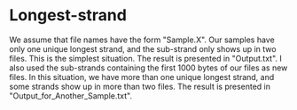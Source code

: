 # Longest-strand
We assume that file names have the form "Sample.X".
Our samples have only one unique longest strand, and the sub-strand only shows up in two files. This is the simplest situation. The result is presented in "Output.txt".
I also used the sub-strands containing the first 1000 bytes of our files as new files. In this situation, we have more than one unique longest strand, and some strands show up in more than two files. The result is presented in "Output_for_Another_Sample.txt".
